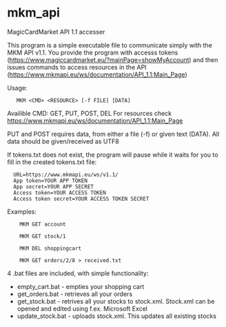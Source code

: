 # mkm_api
MagicCardMarket API 1.1 accesser

This program is a simple executable file to communicate simply with the MKM API v1.1. 
You provide the program with accesss tokens (https://www.magiccardmarket.eu/?mainPage=showMyAccount)
and then issues commands to access resources in the API (https://www.mkmapi.eu/ws/documentation/API_1.1:Main_Page)


Usage: 

       MKM <CMD> <RESOURCE> [-f FILE] [DATA]

Availible CMD: GET, PUT, POST, DEL
For resources check https://www.mkmapi.eu/ws/documentation/API_1.1:Main_Page

PUT and POST requires data, from either a file (-f) or given text (DATA).
All data should be given/received as UTF8

If tokens.txt does not exist, the program will pause while it waits for you to
fill in the created tokens.txt file:
      
      URL=https://www.mkmapi.eu/ws/v1.1/
      App token=YOUR APP TOKEN
      App secret=YOUR APP SECRET
      Access token=YOUR ACCESS TOKEN
      Access token secret=YOUR ACCESS TOKEN SECRET

Examples:
      
        MKM GET account
      
        MKM GET stock/1
      
        MKM DEL shoppingcart
      
        MKM GET orders/2/8 > received.txt
        
4 .bat files are included, with simple functionality:

  * empty_cart.bat - empties your shopping cart
  * get_orders.bat - retrieves all your orders
  * get_stock.bat - retrives all your stocks to stock.xml. Stock.xml can be opened and edited using f.ex. Microsoft Excel
  * update_stock.bat - uploads stock.xml. This updates all existing stocks
